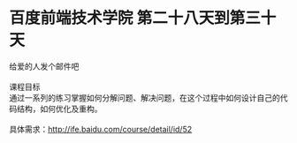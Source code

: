 # 百度前端技术学院 第二十八天到第三十天
给爱的人发个邮件吧<br /><br />
课程目标<br />
通过一系列的练习掌握如何分解问题、解决问题，在这个过程中如何设计自己的代码结构，如何优化及重构。<br /><br />
具体需求：<a href="http://ife.baidu.com/course/detail/id/52">http://ife.baidu.com/course/detail/id/52</a>
